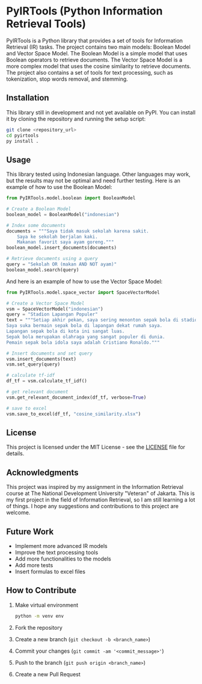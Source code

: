 # PyIRTools (Python Information Retrieval Tools)

PyIRTools is a Python library that provides a set of tools for Information Retrieval (IR) tasks. The project contains two main models: Boolean Model and Vector Space Model. The Boolean Model is a simple model that uses Boolean operators to retrieve documents. The Vector Space Model is a more complex model that uses the cosine similarity to retrieve documents. The project also contains a set of tools for text processing, such as tokenization, stop words removal, and stemming.

## Installation

This library still in development and not yet available on PyPI. You can install it by cloning the repository and running the setup script:

```bash
git clone <repository_url>
cd pyirtools
py install .
```

## Usage

This library tested using Indonesian language. Other languages may work, but the results may not be optimal and need further testing.
Here is an example of how to use the Boolean Model:

```python
from PyIRTools.model.boolean import BooleanModel

# Create a Boolean Model
boolean_model = BooleanModel("indonesian")

# Index some documents
documents = """Saya tidak masuk sekolah karena sakit.
    Saya ke sekolah berjalan kaki.
    Makanan favorit saya ayam goreng."""
boolean_model.insert_documents(documents)

# Retrieve documents using a query
query = "Sekolah OR (makan AND NOT ayam)"
boolean_model.search(query)
```

And here is an example of how to use the Vector Space Model:

```python
from PyIRTools.model.space_vector import SpaceVectorModel

# Create a Vector Space Model
vsm = SpaceVectorModel("indonesian")
query = "Stadion Lapangan Populer"
text = """Setiap akhir pekan, saya sering menonton sepak bola di stadion.
Saya suka bermain sepak bola di lapangan dekat rumah saya.
Lapangan sepak bola di kota ini sangat luas.
Sepak bola merupakan olahraga yang sangat populer di dunia.
Pemain sepak bola idola saya adalah Cristiano Ronaldo."""

# Insert documents and set query
vsm.insert_documents(text)
vsm.set_query(query)

# calculate tf-idf
df_tf = vsm.calculate_tf_idf()

# get relevant document
vsm.get_relevant_document_index(df_tf, verbose=True)

# save to excel
vsm.save_to_excel(df_tf, "cosine_similarity.xlsx")

```

## License

This project is licensed under the MIT License - see the [LICENSE](LICENSE) file for details.

## Acknowledgments

This project was inspired by my assignment in the Information Retrieval course at The National Development University "Veteran" of Jakarta. This is my first project in the field of Information Retrieval, so I am still learning a lot of things. I hope any suggestions and contributions to this project are welcome.

## Future Work

- Implement more advanced IR models
- Improve the text processing tools
- Add more functionalities to the models
- Add more tests
- Insert formulas to excel files

## How to Contribute

1. Make virtual environment

    ```bash
    python -m venv env
    ```

2. Fork the repository
3. Create a new branch (`git checkout -b <branch_name>`)
4. Commit your changes (`git commit -am '<commit_message>'`)
5. Push to the branch (`git push origin <branch_name>`)
6. Create a new Pull Request
